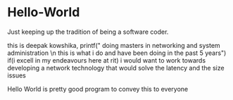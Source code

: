 # Hello-World
Just keeping up the tradition of being a software coder.

this is deepak kowshika, printf(" doing masters in networking and system administration \n this is what i do and have been doing in the past 5 years")
if(i excell in my endeavours here at rit)
i would want to work towards developing a network technology that would solve the latency and the size issues

Hello World is pretty good program to convey this to everyone
